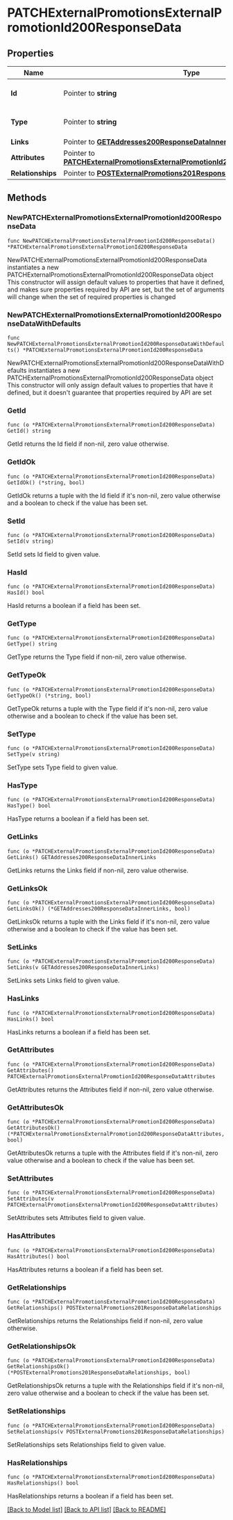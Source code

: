 # PATCHExternalPromotionsExternalPromotionId200ResponseData

## Properties

Name | Type | Description | Notes
------------ | ------------- | ------------- | -------------
**Id** | Pointer to **string** | The resource&#39;s id | [optional] 
**Type** | Pointer to **string** | The resource&#39;s type | [optional] [default to "external_promotions"]
**Links** | Pointer to [**GETAddresses200ResponseDataInnerLinks**](GETAddresses200ResponseDataInnerLinks.md) |  | [optional] 
**Attributes** | Pointer to [**PATCHExternalPromotionsExternalPromotionId200ResponseDataAttributes**](PATCHExternalPromotionsExternalPromotionId200ResponseDataAttributes.md) |  | [optional] 
**Relationships** | Pointer to [**POSTExternalPromotions201ResponseDataRelationships**](POSTExternalPromotions201ResponseDataRelationships.md) |  | [optional] 

## Methods

### NewPATCHExternalPromotionsExternalPromotionId200ResponseData

`func NewPATCHExternalPromotionsExternalPromotionId200ResponseData() *PATCHExternalPromotionsExternalPromotionId200ResponseData`

NewPATCHExternalPromotionsExternalPromotionId200ResponseData instantiates a new PATCHExternalPromotionsExternalPromotionId200ResponseData object
This constructor will assign default values to properties that have it defined,
and makes sure properties required by API are set, but the set of arguments
will change when the set of required properties is changed

### NewPATCHExternalPromotionsExternalPromotionId200ResponseDataWithDefaults

`func NewPATCHExternalPromotionsExternalPromotionId200ResponseDataWithDefaults() *PATCHExternalPromotionsExternalPromotionId200ResponseData`

NewPATCHExternalPromotionsExternalPromotionId200ResponseDataWithDefaults instantiates a new PATCHExternalPromotionsExternalPromotionId200ResponseData object
This constructor will only assign default values to properties that have it defined,
but it doesn't guarantee that properties required by API are set

### GetId

`func (o *PATCHExternalPromotionsExternalPromotionId200ResponseData) GetId() string`

GetId returns the Id field if non-nil, zero value otherwise.

### GetIdOk

`func (o *PATCHExternalPromotionsExternalPromotionId200ResponseData) GetIdOk() (*string, bool)`

GetIdOk returns a tuple with the Id field if it's non-nil, zero value otherwise
and a boolean to check if the value has been set.

### SetId

`func (o *PATCHExternalPromotionsExternalPromotionId200ResponseData) SetId(v string)`

SetId sets Id field to given value.

### HasId

`func (o *PATCHExternalPromotionsExternalPromotionId200ResponseData) HasId() bool`

HasId returns a boolean if a field has been set.

### GetType

`func (o *PATCHExternalPromotionsExternalPromotionId200ResponseData) GetType() string`

GetType returns the Type field if non-nil, zero value otherwise.

### GetTypeOk

`func (o *PATCHExternalPromotionsExternalPromotionId200ResponseData) GetTypeOk() (*string, bool)`

GetTypeOk returns a tuple with the Type field if it's non-nil, zero value otherwise
and a boolean to check if the value has been set.

### SetType

`func (o *PATCHExternalPromotionsExternalPromotionId200ResponseData) SetType(v string)`

SetType sets Type field to given value.

### HasType

`func (o *PATCHExternalPromotionsExternalPromotionId200ResponseData) HasType() bool`

HasType returns a boolean if a field has been set.

### GetLinks

`func (o *PATCHExternalPromotionsExternalPromotionId200ResponseData) GetLinks() GETAddresses200ResponseDataInnerLinks`

GetLinks returns the Links field if non-nil, zero value otherwise.

### GetLinksOk

`func (o *PATCHExternalPromotionsExternalPromotionId200ResponseData) GetLinksOk() (*GETAddresses200ResponseDataInnerLinks, bool)`

GetLinksOk returns a tuple with the Links field if it's non-nil, zero value otherwise
and a boolean to check if the value has been set.

### SetLinks

`func (o *PATCHExternalPromotionsExternalPromotionId200ResponseData) SetLinks(v GETAddresses200ResponseDataInnerLinks)`

SetLinks sets Links field to given value.

### HasLinks

`func (o *PATCHExternalPromotionsExternalPromotionId200ResponseData) HasLinks() bool`

HasLinks returns a boolean if a field has been set.

### GetAttributes

`func (o *PATCHExternalPromotionsExternalPromotionId200ResponseData) GetAttributes() PATCHExternalPromotionsExternalPromotionId200ResponseDataAttributes`

GetAttributes returns the Attributes field if non-nil, zero value otherwise.

### GetAttributesOk

`func (o *PATCHExternalPromotionsExternalPromotionId200ResponseData) GetAttributesOk() (*PATCHExternalPromotionsExternalPromotionId200ResponseDataAttributes, bool)`

GetAttributesOk returns a tuple with the Attributes field if it's non-nil, zero value otherwise
and a boolean to check if the value has been set.

### SetAttributes

`func (o *PATCHExternalPromotionsExternalPromotionId200ResponseData) SetAttributes(v PATCHExternalPromotionsExternalPromotionId200ResponseDataAttributes)`

SetAttributes sets Attributes field to given value.

### HasAttributes

`func (o *PATCHExternalPromotionsExternalPromotionId200ResponseData) HasAttributes() bool`

HasAttributes returns a boolean if a field has been set.

### GetRelationships

`func (o *PATCHExternalPromotionsExternalPromotionId200ResponseData) GetRelationships() POSTExternalPromotions201ResponseDataRelationships`

GetRelationships returns the Relationships field if non-nil, zero value otherwise.

### GetRelationshipsOk

`func (o *PATCHExternalPromotionsExternalPromotionId200ResponseData) GetRelationshipsOk() (*POSTExternalPromotions201ResponseDataRelationships, bool)`

GetRelationshipsOk returns a tuple with the Relationships field if it's non-nil, zero value otherwise
and a boolean to check if the value has been set.

### SetRelationships

`func (o *PATCHExternalPromotionsExternalPromotionId200ResponseData) SetRelationships(v POSTExternalPromotions201ResponseDataRelationships)`

SetRelationships sets Relationships field to given value.

### HasRelationships

`func (o *PATCHExternalPromotionsExternalPromotionId200ResponseData) HasRelationships() bool`

HasRelationships returns a boolean if a field has been set.


[[Back to Model list]](../README.md#documentation-for-models) [[Back to API list]](../README.md#documentation-for-api-endpoints) [[Back to README]](../README.md)


